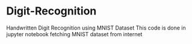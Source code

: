 # Digit-Recognition
Handwritten Digit Recognition using MNIST Dataset
This code is done in jupyter notebook fetching MNIST dataset from internet 
 
